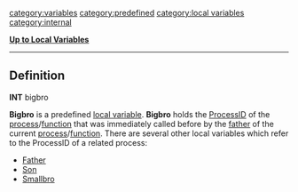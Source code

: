 <category:variables> <category:predefined> [category:local
variables](category:local_variables "wikilink") <category:internal>

[**Up to Local Variables**](Local_variables "wikilink")

------------------------------------------------------------------------

Definition
----------

**INT** bigbro

**Bigbro** is a predefined [local variable](local_variable "wikilink").
**Bigbro** holds the [ProcessID](ProcessID "wikilink") of the
[process](process "wikilink")/[function](function "wikilink") that was
immediately called before by the [father](father "wikilink") of the
current [process](process "wikilink")/[function](function "wikilink").
There are several other local variables which refer to the ProcessID of
a related process:

-   [Father](Father "wikilink")
-   [Son](Son "wikilink")
-   [Smallbro](Smallbro "wikilink")

